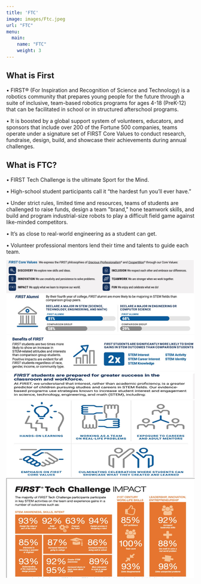 ```yaml
---
title: 'FTC'
image: images/Ftc.jpeg
url: "FTC"
menu:
  main:
    name: "FTC"
    weight: 3
---
```


## What is First

•	FIRST® (For Inspiration and Recognition of Science and Technology) is a robotics community that prepares young people for the future through a suite of inclusive, team-based robotics programs for ages 4-18 (PreK-12) that can be facilitated in school or in structured afterschool programs.

•	It is boosted by a global support system of volunteers, educators, and sponsors that include over 200 of the Fortune 500 companies, teams operate under a signature set of FIRST Core Values to conduct research, fundraise, design, build, and showcase their achievements during annual challenges.

## What is FTC?

•	FIRST Tech Challenge is the ultimate Sport for the Mind. 

•	High-school student participants call it “the hardest fun you’ll ever have.”

•	Under strict rules, limited time and resources, teams of students are challenged to raise funds, design a team "brand," hone teamwork skills, and build and program industrial-size robots to play a 
difficult field game against like-minded competitors. 

•	It’s as close to real-world engineering as a student can get. 

•	Volunteer professional mentors lend their time and talents to guide each team.

![image](/images/ftc/ftc1.jpg)
![image](/images/ftc/ftc2.jpg)
![image](/images/ftc/ftc3.jpg)
![image](/images/ftc/ftc4.jpg)
![image](/images/ftc/ftc5.jpg)
![image](/images/ftc/ftc6.jpg)
